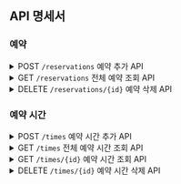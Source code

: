 ## API 명세서

### 예약

<details>
<summary>POST <code>/reservations</code> 예약 추가 API</summary>

#### Request

```http
POST /reservations HTTP/1.1
content-type: application/json

{
    "date": "2023-08-05",
    "name": "브라운",
    "timeId": 1
}
```

#### Response

```http
HTTP/1.1 201
Content-Type: application/json

{
    "id": 1,
    "name": "브라운",
    "date": "2023-08-05",
    "time" : {
        "id": 1,
        "startAt" : "10:00"
    }
}
```

</details>

<details>
<summary>GET <code>/reservations</code> 전체 예약 조회 API</summary>

#### Request

```http
GET /reservations HTTP/1.1
```

#### Response

```http
HTTP/1.1 200
Content-Type: application/json

[
    {
        "id": 1,
        "name": "브라운",
        "date": "2023-08-05",
        "time": {
            "id": 1,
            "startAt": "10:00"
        }
    },
    {
        "id": 2,
        "name": "구름",
        "date": "2023-08-05",
        "time": {
            "id": 2,
            "startAt": "11:00"
        }
    }
]
```

</details>

<details>
<summary>DELETE <code>/reservations/{id}</code> 예약 삭제 API</summary>

#### Request

```http
DELETE /reservations/1 HTTP/1.1
```

#### Response

```http
HTTP/1.1 204
```

</details>

### 예약 시간

<details>
<summary>POST <code>/times</code> 예약 시간 추가 API</summary>

#### Request

```http
POST /times HTTP/1.1
content-type: application/json

{
    "startAt": "10:00"
}
```

#### Response

```http
HTTP/1.1 201
Content-Type: application/json

{
    "id": 1,
    "startAt": "10:00"
}
```

</details>

<details>
<summary>GET <code>/times</code> 전체 예약 시간 조회 API</summary>

#### Request

```http
GET /times HTTP/1.1
```

#### Response

```http
HTTP/1.1 200 
Content-Type: application/json

[
   {
        "id": 1,
        "startAt": "10:00"
    },
    {
        "id": 2,
        "startAt": "11:00"
    }
]
```

</details>

<details>
<summary>GET <code>/times/{id}</code> 예약 시간 조회 API</summary>

#### Request

```http
GET /times/1 HTTP/1.1
```

#### Response

```http
HTTP/1.1 200 
Content-Type: application/json

{
    "id": 1,
    "startAt": "10:00"
}
```

</details>

<details>
<summary>DELETE <code>/times/{id}</code> 예약 시간 삭제 API</summary>

#### Request

```http
DELETE /times/1 HTTP/1.1
```

#### Response

```http
HTTP/1.1 204
```

</details>
